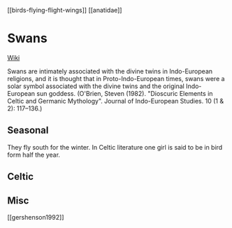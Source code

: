 [[birds-flying-flight-wings]]
[[anatidae]]
# Swans
[Wiki](https://en.wikipedia.org/wiki/Swan#In-culture)

Swans are intimately associated with the divine twins in Indo-European religions, and it is thought that in Proto-Indo-European times, swans were a solar symbol associated with the divine twins and the original Indo-European sun goddess. (O'Brien, Steven (1982). "Dioscuric Elements in Celtic and Germanic Mythology". Journal of Indo-European Studies. 10 (1 & 2): 117–136.)

## Seasonal
They fly south for the winter. In Celtic literature one girl is said to be in bird form half the year.

## Celtic

## Misc
[[gershenson1992]]
